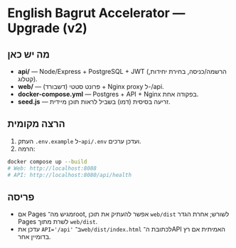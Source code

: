 # English Bagrut Accelerator — Upgrade (v2)

## מה יש כאן
- **api/** — Node/Express + PostgreSQL + JWT (הרשמה/כניסה, בחירת יחידות, קטלוג).
- **web/** — פרונט סטטי (דשבורד) + Nginx proxy ל-/api.
- **docker-compose.yml** — Postgres + API + Nginx בפקודה אחת.
- **seed.js** — זריעה בסיסית (דמו) בשביל לראות תוכן מיידית.

## הרצה מקומית
1) העתק `.env.example` ל-`api/.env` ועדכן ערכים.
2) הרמה:
```bash
docker compose up --build
# Web: http://localhost:8088
# API: http://localhost:8080/api/health
```

## פריסה
- אם Pages מגיש מה־root, אפשר להעתיק את תוכן `web/dist` לשורש; אחרת הגדר Pages לשרת מתוך `web/dist`.
- עדכן את `API='/api'` ב־`web/dist/index.html` לכתובת ה־API האמיתית אם רץ בדומיין אחר.
